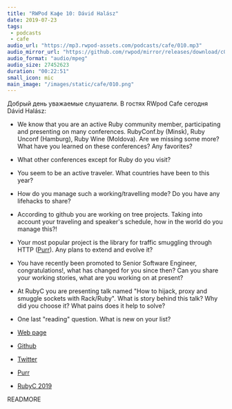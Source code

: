 ```yaml
---
title: "RWPod Кафе 10: Dávid Halász"
date: 2019-07-23
tags:
 - podcasts
 - cafe
audio_url: "https://mp3.rwpod-assets.com/podcasts/cafe/010.mp3"
audio_mirror_url: "https://github.com/rwpod/mirror/releases/download/c010/010.mp3"
audio_format: "audio/mpeg"
audio_size: 27452623
duration: "00:22:51"
small_icon: mic
main_image: "/images/static/cafe/010.png"
---
```


Добрый день уважаемые слушатели. В гостях RWpod Cafe сегодня Dávid Halász:

 - We know that you are an active Ruby community member, participating and presenting on many conferences. RubyConf.by (Minsk), Ruby Unconf (Hamburg), Ruby Wine (Moldova). Are we missing some more? What have you learned on these conferences? Any favorites?
 - What other conferences except for Ruby do you visit?
 - You seem to be an active traveler. What countries have been to this year?
 - How do you manage such a working/travelling mode? Do you have any lifehacks to share?
 - According to github you are working on tree projects. Taking into account your traveling and speaker's schedule, how in the world do you manage this?!
 - Your most popular project is the library for traffic smuggling through HTTP ([Purr](https://github.com/skateman/purr)). Any plans to extend and evolve it?
 - You have recently been promoted to Senior Software Engineer, congratulations!, what has changed for you since then? Can you share your working stories, what are you working on at present?
 - At RubyC you are presenting talk named "How to hijack, proxy and smuggle sockets with Rack/Ruby". What is story behind this talk? Why did you choose it? What pains does it help to solve?
 - One last "reading" question. What is new on your list?

 - [Web page](https://www.skateman.eu/)
 - [Github](https://github.com/skateman)
 - [Twitter](https://twitter.com/halaszdavid)
 - [Purr](https://github.com/skateman/purr)
 - [RubyC 2019](https://rubyc.eu/)

READMORE
